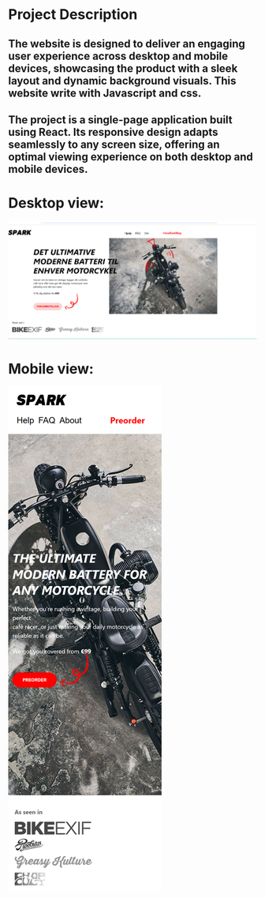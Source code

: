 # Project Description
## The website is designed to deliver an engaging user experience across desktop and mobile devices, showcasing the product with a sleek layout and dynamic background visuals. This website write with Javascript and css.
## The project is a single-page application built using React. Its responsive design adapts seamlessly to any screen size, offering an optimal viewing experience on both desktop and mobile devices.

# Desktop view:
![image alt](https://github.com/Atefeh-Behroozi/frontend-test/blob/081e804c81e7da57d996a8882882297ef0c001e8/desktop%20view.png)

# Mobile view:
![image alt](https://github.com/Atefeh-Behroozi/frontend-test/blob/3a7f33bb9897e1ef026d68a9c44256708e33b2f7/localhost_3000_.png)
